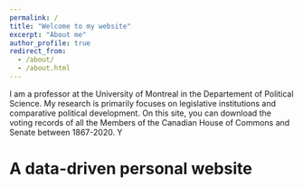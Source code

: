 ```yaml
---
permalink: /
title: "Welcome to my website"
excerpt: "About me"
author_profile: true
redirect_from: 
  - /about/
  - /about.html
---
```


I am a professor at the University of Montreal in the Departement of Political Science. My research is primarily focuses on legislative institutions and comparative political development. On this site, you can download the voting records of all the Members of the Canadian House of Commons and Senate between 1867-2020. Y

A data-driven personal website
======

